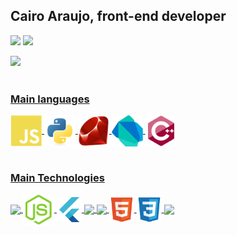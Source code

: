 ## Cairo Araujo, front-end developer      
  <a href="https://www.linkedin.com/in/cairo-araujo/" target="_blank"><img src="https://img.shields.io/badge/-LinkedIn-%230077B5?style=for-the-badge&logo=linkedin&logoColor=white" target="_blank"></a>
  <a href="mailto:cairobezerra@hotmail.com/" target="_blank"><img src="https://img.shields.io/badge/Gmail-D14836?style=for-the-badge&logo=gmail&logoColor=white" target="_blank"></a>  

<div align="left">
  <a href="https://github.com/cairoaraujo">
  <img height="180em" src="https://github-readme-stats.vercel.app/api?username=cairoaraujo&count_private=true&show_icons=true&theme=tokyonight&hide=issues,prs,contributed)](https://github.com/anuraghazra/github-readme-stats"/>
</div>
<div style="display: inline_block"><br>
  <h3>Main languages</h3>
  <img align="center" width="50" src="https://raw.githubusercontent.com/devicons/devicon/master/icons/javascript/javascript-plain.svg">
  <img align="center" width="50" src="https://raw.githubusercontent.com/devicons/devicon/master/icons/python/python-original.svg">
  <img align="center" width="50" src="https://raw.githubusercontent.com/devicons/devicon/master/icons/ruby/ruby-original.svg">
  <img align="center" width="50" src="https://raw.githubusercontent.com/devicons/devicon/master/icons/dart/dart-original.svg">
  <img align="center" width="50" src="https://raw.githubusercontent.com/devicons/devicon/master/icons/cplusplus/cplusplus-original.svg">
</div>
  
<div style="display: inline_block"><br>
  <h3>Main Technologies</h1>
  <img align="center" width="50" src="https://cdn.jsdelivr.net/gh/devicons/devicon/icons/angularjs/angularjs-original.svg" />
  <img align="center" width="50" src="https://raw.githubusercontent.com/devicons/devicon/master/icons/nodejs/nodejs-plain.svg">
  <img align="center" width="40" src="https://raw.githubusercontent.com/devicons/devicon/master/icons/flutter/flutter-original.svg">
  <img align="center" width="43" src="https://cdn.jsdelivr.net/gh/devicons/devicon/icons/firebase/firebase-plain-wordmark.svg" />
  <img align="center" width="60" src="https://cdn.jsdelivr.net/gh/devicons/devicon/icons/mysql/mysql-original-wordmark.svg" />
  <img align="center" width="40" src="https://raw.githubusercontent.com/devicons/devicon/master/icons/html5/html5-original.svg">
  <img align="center" width="40" src="https://raw.githubusercontent.com/devicons/devicon/master/icons/css3/css3-original.svg">
  <img align="center" width="60" src="https://cdn.jsdelivr.net/gh/devicons/devicon/icons/pandas/pandas-original-wordmark.svg" />

</div>



